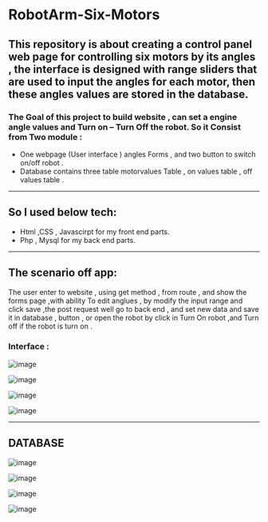 # RobotArm-Six-Motors


## This repository is about creating a control panel web page for controlling six motors by its angles , the interface is designed with range sliders that are used to input the angles for each motor, then these angles values are stored in the database. 

### The Goal of this project to build website , can set a engine angle values and Turn on – Turn Off the robot. So it Consist from Two module :
- One webpage (User interface ) angles Forms , and  two button to switch on/off robot .
- Database contains three table  motorvalues Table , on values table , off values table .
-----------------------------------
## So I used below tech:
- Html ,CSS , Javascirpt for my front end parts.
- Php , Mysql for my back end parts.

-----------------------------------
## The scenario off app:

The user enter to website , using get method , from route , and show the forms page ,with ability To edit anglues , by modify the input range and click save ,the post request well go to back end , and set new data and save it in database , button , or open the robot by click in Turn On robot ,and Turn off if the robot is turn on .


### Interface :


![image](https://user-images.githubusercontent.com/71318337/124284015-3b635200-db55-11eb-84a3-fbbec7a0be38.png)

![image](https://user-images.githubusercontent.com/71318337/124284190-69489680-db55-11eb-83d6-efb357e1509f.png)

![image](https://user-images.githubusercontent.com/71318337/124284354-96954480-db55-11eb-9162-94083d26b005.png)

![image](https://user-images.githubusercontent.com/71318337/124284423-a9a81480-db55-11eb-8b5d-181277e17553.png)

----------------------------------------------

## DATABASE

![image](https://user-images.githubusercontent.com/71318337/124284903-158a7d00-db56-11eb-9e40-b214d24f8b9e.png)

![image](https://user-images.githubusercontent.com/71318337/124285038-3a7ef000-db56-11eb-9aaf-2c3f71396acb.png)

![image](https://user-images.githubusercontent.com/71318337/124285099-48347580-db56-11eb-8b46-f7bdc26e8c00.png)

![image](https://user-images.githubusercontent.com/71318337/124285148-5387a100-db56-11eb-8a98-1d50db2047b5.png)


